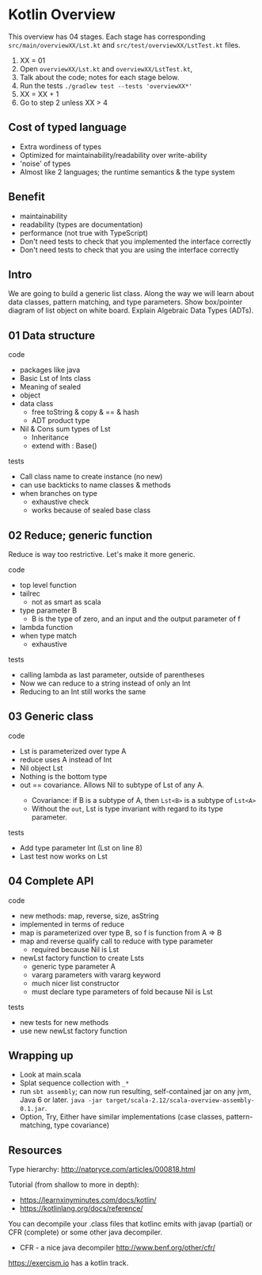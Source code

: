 Kotlin Overview
===============

This overview has 04 stages.
Each stage has corresponding `src/main/overviewXX/Lst.kt`
and `src/test/overviewXX/LstTest.kt` files.

1. XX = 01
2. Open `overviewXX/Lst.kt` and `overviewXX/LstTest.kt`,
3. Talk about the code; notes for each stage below.
4. Run the tests `./gradlew test --tests 'overviewXX*'`
5. XX = XX + 1
6. Go to step 2 unless XX > 4


Cost of typed language
----------------------
- Extra wordiness of types
- Optimized for maintainability/readability over write-ability
- 'noise' of types
- Almost like 2 languages; the runtime semantics & the type system


Benefit
-------
- maintainability
- readability (types are documentation)
- performance (not true with TypeScript)
- Don't need tests to check that you implemented the interface correctly
- Don't need tests to check that you are using the interface correctly


Intro
-----
We are going to build a generic list class.
Along the way we will learn about data classes, pattern matching,
and type parameters.
Show box/pointer diagram of list object on white board.
Explain Algebraic Data Types (ADTs).


01 Data structure
-----------------
code
- packages like java
- Basic Lst of Ints class
- Meaning of sealed
- object
- data class
    - free toString & copy & == & hash
    - ADT product type
- Nil & Cons sum types of Lst
    - Inheritance
    - extend with : Base()

tests
- Call class name to create instance (no new)
- can use backticks to name classes & methods
- when branches on type
    - exhaustive check
    - works because of sealed base class


02 Reduce; generic function
---------------------------
Reduce is way too restrictive.  Let's make it more generic.

code
- top level function
- tailrec
    - not as smart as scala
- type parameter B
    - B is the type of zero, and an input and the output parameter of f
- lambda function
- when type match
    - exhaustive

tests
- calling lambda as last parameter, outside of parentheses
- Now we can reduce to a string instead of only an Int
- Reducing to an Int still works the same


03 Generic class
----------------
code
- Lst is parameterized over type A
- reduce uses A instead of Int
- Nil object Lst<Nothing>
- Nothing is the bottom type
- out == covariance.  Allows Nil to subtype of Lst<A> of any A.
    - Covariance: if B is a subtype of A, then `Lst<B>` is a subtype of `Lst<A>`
    - Without the `out`, Lst is type invariant with regard to its type parameter.

tests
- Add type parameter Int (Lst<Int> on line 8)
- Last test now works on Lst<Char>


04 Complete API
---------------
code
- new methods: map, reverse, size, asString
- implemented in terms of reduce
- map is parameterized over type B, so f is function from A => B
- map and reverse qualify call to reduce with type parameter
    - required because Nil is Lst<Nothing>
- newLst factory function to create Lsts
    - generic type parameter A
    - vararg parameters with vararg keyword
    - much nicer list constructor
    - must declare type parameters of fold because Nil is Lst<Nothing>

tests
- new tests for new methods
- use new newLst factory function


Wrapping up
-----------

- Look at main.scala
- Splat sequence collection with `_*`
- run `sbt assembly`; can now run resulting,
  self-contained jar on any jvm, Java 6 or later.
  `java -jar target/scala-2.12/scala-overview-assembly-0.1.jar`.
- Option, Try, Either have similar implementations
  (case classes, pattern-matching, type covariance)


Resources
---------

Type hierarchy:
<http://natpryce.com/articles/000818.html>

Tutorial (from shallow to more in depth):
- <https://learnxinyminutes.com/docs/kotlin/>
- <https://kotlinlang.org/docs/reference/>

You can decompile your .class files that kotlinc emits with javap (partial)
or CFR (complete) or some other java decompiler.

- CFR - a nice java decompiler <http://www.benf.org/other/cfr/> 

<https://exercism.io> has a kotlin track.
